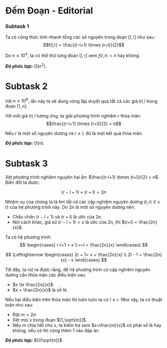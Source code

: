 # Đếm Đoạn - Editorial

### Subtask 1

Ta có công thức tính nhanh tổng các số nguyên trong đoạn $[l,r]$ như sau:
$$f(l,r) = \frac{(r-l+1) \times (r+l)}{2}$$

Do $n \le 10^4,$ ta có thể thử từng đoạn $[l,r]$ xem $f(l,r) = n$ hay không.

***Độ phức tạp:*** $O(n^2)$.

# Subtask 2

Với $n \le 10^8,$ lần này ta sẽ dùng vòng lặp duyệt qua tất cả các giá trị $l$ trong đoạn $[1,n]$. 

Với mỗi giá trị $l$ tương ứng, ta giải phương trình nghiệm $r$ thỏa mãn:
$$\frac{(r-l+1) \times (r+l)}{2} = n$$

Nếu $r$ là một số nguyên dương và $r \ge l,$ đó là một kết quả thỏa mãn.

***Độ phức tạp:*** $O(n)$.

# Subtask 3

Xét phương trình nghiệm nguyên hai ẩn: $\frac{(r-l+1) \times (r+l)}{2} = n$. Biến đổi ta được:

$$(r-l+1) \times (r+l) = 2n$$

Nhiệm vụ của chúng ta là tìm tất cả các cặp nghiệm nguyên dương $(l,r) \ (l\le r)$ của hệ phương trình này. Do $2n$ là một số nguyên dương nên:
- Chắc chắn $(r-l+1)$ và $(r+l)$ là ước của $2n$.
- Nói cách khác, giả sử $(r-l+1) = x$ là ước của $2n,$ thì $(r+l) = \frac{2n}{x}$.

Ta có hệ phương trình:
$$
    \begin{cases}
        r-l+1 = x \\
        r+l = \frac{2n}{x}
    \end{cases}
$$

$$ \Leftrightarrow
    \begin{cases}
        2r + 1= x + \frac{2n}{x} \\
        2l - 1 = \frac{2n}{x} - x 
    \end{cases}
$$

Tới đây, ta rút ra được rằng, để hệ phương trình có cặp nghiệm nguyên dương cần thỏa mãn các điều kiện sau:
- $x \le \frac{2n}{x}$.
- $x + \frac{2n}{x}$ là số lẻ.

Nếu hai điều kiện trên thỏa mãn thì luôn luôn ta có $l \le r$. Như vậy, ta có thuật toán như sau:
- Đặt $m = 2n$.
- Xét mọi $x$ trong đoạn $[1,\sqrt{m}]$.
- Nếu $m$ chia hết cho $x,$ ta kiểm tra xem $x+\frac{m}{x}$ có phải số lẻ hay không, nếu có thì cộng thêm $1$ vào đáp án.

***Độ phức tạp:*** $O(\sqrt{n})$.